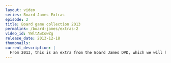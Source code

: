 ```yaml
---
layout: video
series: Board James Extras
episode: 2
title: Board game collection 2013
permalink: /board-james/extras-2
video_id: YWltAwCowZg
release_date: 2013-12-18
thumbnails:
current_description: |
  From 2013, this is an extra from the Board James DVD, which we will hopefully have back in stock again in the coming year. In the video, you can hear us talking about the early plans for the new episodes. At the time this was recorded, DreamPhone was the most recent episode. After the completion of the AVGN Movie Blu-ray features (2014), the new Board James episodes finally began production in early 2015. The season finale is "NIGHTMARE".
---
```



